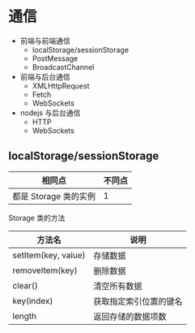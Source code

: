 # 通信

- 前端与前端通信
  - localStorage/sessionStorage
  - PostMessage
  - BroadcastChannel
- 前端与后台通信
  - XMLHttpRequest
  - Fetch
  - WebSockets
- nodejs 与后台通信
  - HTTP
  - WebSockets

## localStorage/sessionStorage

| 相同点                | 不同点 |
| --------------------- | ------ |
| 都是 Storage 类的实例 | 1      |

Storage 类的方法

| 方法名              | 说明                   |
| ------------------- | ---------------------- |
| setItem(key, value) | 存储数据               |
| removeItem(key)     | 删除数据               |
| clear()             | 清空所有数据           |
| key(index)          | 获取指定索引位置的键名 |
| length              | 返回存储的数据项数     |
